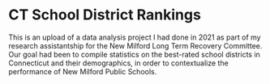 # CT School District Rankings

This is an upload of a data analysis project I had done in 2021 as part of my research assistantship for the New Milford Long Term Recovery Committee. Our goal had been to compile statistics on the best-rated school districts in Connecticut and their demographics, in order to contextualize the performance of New Milford Public Schools.